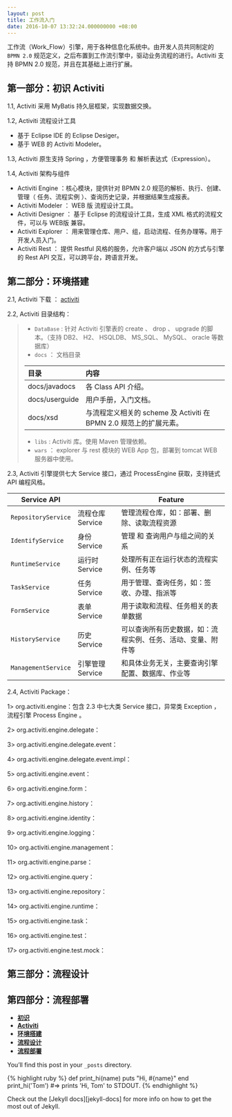 ```yaml
---
layout: post
title: 工作流入门
date: 2016-10-07 13:32:24.000000000 +08:00
---
```



工作流（Work_Flow）引擎，用于各种信息化系统中。由开发人员共同制定的 `BPMN 2.0` 规范定义，之后布置到工作流引擎中，驱动业务流程的进行。Activiti 支持 BPMN 2.0 规范，并且在其基础上进行扩展。




## <a name="Activiti-Start"></a>第一部分：初识 Activiti

1.1, Activiti 采用 MyBatis 持久层框架，实现数据交换。


1.2, Activiti 流程设计工具 

* 基于 Eclipse IDE 的 Eclipse Desiger。
* 基于 WEB 的 Activiti Modeler。

1.3, Activiti 原生支持 Spring ，方便管理事务 和 解析表达式（Expression）。

1.4, Activiti 架构与组件

* Activiti Engine ：核心模块，提供针对 BPMN 2.0 规范的解析、执行、创建、管理（ 任务、流程实例 ）、查询历史记录，并根据结果生成报表。
* Activiti Modeler ： WEB 版 流程设计工具。
* Activiti Designer ： 基于 Eclipse 的流程设计工具，生成 XML 格式的流程文件，可以与 WEB版 兼容。
* Activiti Explorer ： 用来管理仓库、用户、组，启动流程、任务办理等。用于开发人员入门。
* Activiti Rest ： 提供 Restful 风格的服务，允许客户端以 JSON 的方式与引擎的 Rest API 交互，可以跨平台，跨语言开发。



## <a name="Environment-Part"></a>第二部分：环境搭建
2.1, Activiti 下载 ： [activiti][activiti-download]

2.2, Activiti 目录结构：
>* `DataBase` : 针对 Activiti 引擎表的 create 、 drop 、 upgrade 的脚本。（支持	DB2、 H2、 HSQLDB、 MS_SQL、 MySQL、 oracle 等数据库）
>* `docs` ： 文档目录
>
>| 目录     |  内容            |
>| :------------ |:-----------------       |
>| docs/javadocs | 各 Class API 介绍。     |
>| docs/userguide | 用户手册，入门文档。       |
>| docs/xsd   | 与流程定义相关的 scheme 及 Activiti 在 BPMN 2.0 规范上的扩展元素。 |
>* `libs` : Activiti 库。使用 Maven 管理依赖。
>* `wars` ： explorer 与 rest 模块的 WEB App 包，部署到 tomcat  WEB 服务器中使用。

2.3, Activiti 引擎提供七大 Service 接口，通过 ProcessEngine 获取，支持链式 API 编程风格。

| Service API   |         | Feature |
| ----------------- |:----------------- | -------- |
| `RepositoryService` | 流程仓库 Service | 管理流程仓库，如：部署、删除、读取流程资源|
| `IdentifyService`  | 身份 Service  | 管理 和 查询用户与组之间的关系 |
| `RuntimeService`  | 运行时 Service | 处理所有正在运行状态的流程实例、任务等 |
| `TaskService`    | 任务 Service  | 用于管理、查询任务，如：签收、办理、指派等|
| `FormService`    | 表单 Service  | 用于读取和流程、任务相关的表单数据|
| `HistoryService`  | 历史 Service   | 可以查询所有历史数据，如：流程实例、任务、活动、变量、附件等|
| `ManagementService` | 引擎管理 Service | 和具体业务无关，主要查询引擎配置、数据库、作业等|



2.4, Activiti Package：

1> org.activiti.engine：包含 2.3 中七大类 Service 接口，异常类 Exception ，流程引擎 Process Engine 。

2> org.activiti.engine.delegate：

3> org.activiti.engine.delegate.event：

4> org.activiti.engine.delegate.event.impl：

5> org.activiti.engine.event：

6> org.activiti.engine.form：

7> org.activiti.engine.history：

8> org.activiti.engine.identity：

9> org.activiti.engine.logging：

10> org.activiti.engine.management：

11> org.activiti.engine.parse：

12> org.activiti.engine.query：

13> org.activiti.engine.repository：

14> org.activiti.engine.runtime：

15> org.activiti.engine.task：

16> org.activiti.engine.test：

17> org.activiti.engine.test.mock：


## <a name="Process-Design-Part"></a>第三部分：流程设计


## <a name="Process-Deploy-Part"></a>第四部分：流程部署






* [**初识**](#Getting-Start)
* [**Activiti**](#Activiti-Part)
* [**环境搭建**](#Environment-Part)
* [**流程设计**](#Process-Design-Part)
* [**流程部署**](#Process-Deploy-Part)



You’ll find this post in your `_posts` directory.

{% highlight ruby %}
def print_hi(name)
  puts "Hi, #{name}"
end
print_hi('Tom')
#=> prints 'Hi, Tom' to STDOUT.
{% endhighlight %}

Check out the [Jekyll docs][jekyll-docs] for more info on how to get the most out of Jekyll.


[activiti-download]: http://activiti.org